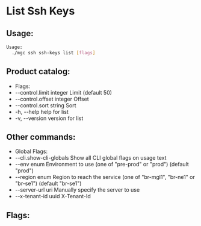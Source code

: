 # List Ssh Keys

## Usage:
```bash
Usage:
  ./mgc ssh ssh-keys list [flags]
```

## Product catalog:
- Flags:
- --control.limit integer     Limit (default 50)
- --control.offset integer    Offset
- --control.sort string       Sort
- -h, --help                     help for list
- -v, --version                  version for list

## Other commands:
- Global Flags:
- --cli.show-cli-globals   Show all CLI global flags on usage text
- --env enum               Environment to use (one of "pre-prod" or "prod") (default "prod")
- --region enum            Region to reach the service (one of "br-mgl1", "br-ne1" or "br-se1") (default "br-se1")
- --server-url uri         Manually specify the server to use
- --x-tenant-id uuid       X-Tenant-Id

## Flags:
```bash

```

